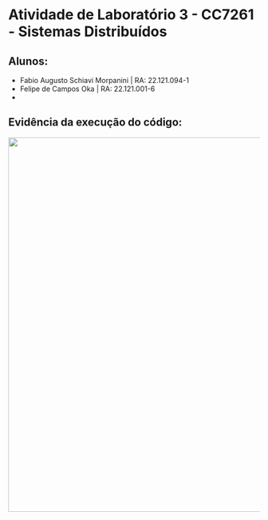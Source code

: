 # Atividade de Laboratório 3 - CC7261 - Sistemas Distribuídos

## Alunos:
- Fabio Augusto Schiavi Morpanini | RA: 22.121.094-1
- Felipe de Campos Oka            | RA: 22.121.001-6
- 
## Evidência da execução do código:

<div align="center">
<img src="https://github.com/KaburauNero/lab03SD/assets/92650933/1a5f1288-ba45-4818-9e6d-f319126de963" width="750px" />
</div>
